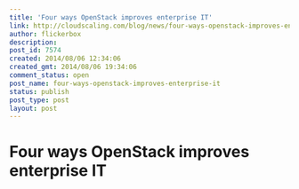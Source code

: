 ```yaml
---
title: 'Four ways OpenStack improves enterprise IT'
link: http://cloudscaling.com/blog/news/four-ways-openstack-improves-enterprise-it/
author: flickerbox
description: 
post_id: 7574
created: 2014/08/06 12:34:06
created_gmt: 2014/08/06 19:34:06
comment_status: open
post_name: four-ways-openstack-improves-enterprise-it
status: publish
post_type: post
layout: post
---
```


# Four ways OpenStack improves enterprise IT

